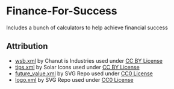 # Finance-For-Success
Includes a bunch of calculators to help achieve financial success

## Attribution
- [wsb.xml](https://www.svgrepo.com/svg/427645/dice-gamble-gambling) by Chanut is Industries used under [CC BY License](https://creativecommons.org/licenses/by/4.0/)
- [tips.xml](https://www.svgrepo.com/svg/427645/dice-gamble-gambling) by Solar Icons used under [CC BY License](https://creativecommons.org/licenses/by/4.0/)
- [future_value.xml](https://www.svgrepo.com/svg/475465/tree) by SVG Repo used under [CC0 License](https://creativecommons.org/publicdomain/zero/1.0/)
- [logo.xml](https://www.svgrepo.com/svg/295694/palm-tree-island) by SVG Repo used under [CC0 License](https://creativecommons.org/publicdomain/zero/1.0/)
